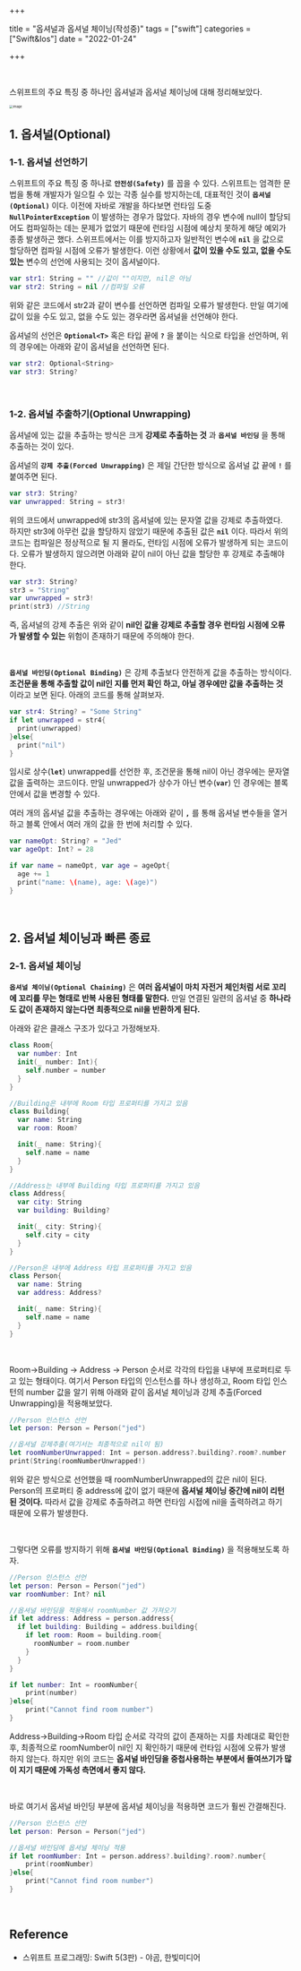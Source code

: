 

+++

title = "옵셔널과 옵셔널 체이닝(작성중)"
tags = ["swift"]
categories = ["Swift&Ios"]
date = "2022-01-24"

+++

​    

스위프트의 주요 특징 중 하나인 옵셔널과 옵셔널 체이닝에 대해 정리해보았다.

<img src="https://assets.alexandria.raywenderlich.com/books/sa/images/29222ecc50ebce9ea64b63614c7c08a055137e27842d7ce26afd1b3526413dbd/original.png" alt="image" style="zoom:40%"/>    

## 1. 옵셔널(Optional)

### 1-1. 옵셔널 선언하기

스위프트의 주요 특징 중 하나로 __`안전성(Safety)`__ 를 꼽을 수 있다. 스위프트는 엄격한 문법을 통해 개발자가 일으킬 수 있는 각종 실수를 방지하는데, 대표적인 것이 __`옵셔널(Optional)`__ 이다. 이전에 자바로 개발을 하다보면 런타임 도중 __`NullPointerException`__ 이 발생하는 경우가 많았다. 자바의 경우 변수에 null이 할당되어도 컴파일하는 데는 문제가 없었기 때문에 런타임 시점에 예상치 못하게 해당 예외가 종종 발생하곤 했다. 스위프트에서는 이를 방지하고자 일반적인 변수에  __`nil`__ 을 값으로 할당하면 컴파일 시점에 오류가 발생한다. 이런 상황에서 __값이 있을 수도 있고, 없을 수도 있는__ 변수의 선언에 사용되는 것이 옵셔널이다.

```swift
var str1: String = "" //값이 ""이지만, nil은 아님
var str2: String = nil //컴파일 오류
```

위와 같은 코드에서 str2과 같이 변수를 선언하면 컴파일 오류가 발생한다. 만일 여기에 값이 있을 수도 있고, 없을 수도 있는 경우라면 옵셔널을 선언해야 한다.

옵셔널의 선언은 __`Optional<T>`__ 혹은 타입 끝에 __`?`__ 을 붙이는 식으로 타입을 선언하며, 위의 경우에는 아래와 같이 옵셔널을 선언하면 된다. 

```swift
var str2: Optional<String>
var str3: String?
```

​    

### 1-2. 옵셔널 추출하기(Optional Unwrapping)

옵셔널에 있는 값을 추출하는 방식은 크게 __강제로 추출하는 것__ 과 __`옵셔널 바인딩`__ 을 통해 추출하는 것이 있다.

옵셔널의 __`강제 추출(Forced Unwrapping)`__ 은 제일 간단한 방식으로 옵셔널 값 끝에 __`!`__ 를 붙여주면 된다.

```swift
var str3: String?
var unwrapped: String = str3! 
```

위의 코드에서 unwrapped에 str3의 옵셔널에 있는 문자열 값을 강제로 추출하였다. 하지만 str3에 아무런 값을 할당하지 않았기 때문에 추출된 값은 __`nil`__ 이다. 따라서 위의 코드는 컴파일은 정상적으로 될 지 몰라도, 런타임 시점에 오류가 발생하게 되는 코드이다. 오류가 발생하지 않으려면 아래와 같이 nil이 아닌 값을 할당한 후 강제로 추출해야 한다.

```swift
var str3: String?
str3 = "String"
var unwrapped = str3!
print(str3) //String
```

즉, 옵셔널의 강제 추출은 위와 같이 __nil인 값을 강제로 추출할 경우 런타임 시점에 오류가 발생할 수 있는__ 위험이 존재하기 때문에 주의해야 한다.  

​    

__`옵셔널 바인딩(Optional Binding)`__ 은 강제 추출보다 안전하게 값을 추출하는 방식이다. __조건문을 통해 추출할 값이 nil인 지를 먼저 확인 하고, 아닐 경우에만 값을 추출하는 것__ 이라고 보면 된다. 아래의 코드를 통해 살펴보자.

```swift
var str4: String? = "Some String"
if let unwrapped = str4{
  print(unwrapped)
}else{
  print("nil")
}
```

임시로 상수(__`let`__) unwrapped를 선언한 후, 조건문을 통해 nil이 아닌 경우에는 문자열 값을 출력하는 코드이다. 만일 unwrapped가 상수가 아닌 변수(__`var`__) 인 경우에는 블록 안에서 값을 변경할 수 있다.

여러 개의 옵셔널 값을 추출하는 경우에는 아래와 같이  __`,`__ 를 통해 옵셔널 변수들을 열거하고 블록 안에서 여러 개의 값을 한 번에 처리할 수 있다.

```swift
var nameOpt: String? = "Jed"
var ageOpt: Int? = 28

if var name = nameOpt, var age = ageOpt{
  age += 1
  print("name: \(name), age: \(age)")
} 
```

​    

## 2. 옵셔널 체이닝과 빠른 종료

### 2-1. 옵셔널 체이닝

__`옵셔널 체이닝(Optional Chaining)`__ 은 __여러 옵셔널이 마치 자전거 체인처럼 서로 꼬리에 꼬리를 무는 형태로 반복 사용된 형태를 말한다.__ 만일 연결된 일련의 옵셔널 중 __하나라도 값이 존재하지 않는다면 최종적으로 nil을 반환하게 된다.__

아래와 같은 클래스 구조가 있다고 가정해보자.

```swift
class Room{
  var number: Int
  init(_ number: Int){
    self.number = number
  }
}

//Building은 내부에 Room 타입 프로퍼티를 가지고 있음
class Building{
  var name: String
  var room: Room?

  init(_ name: String){
    self.name = name
  }
}

//Address는 내부에 Building 타입 프로퍼티를 가지고 있음
class Address{
  var city: String
  var building: Building?

  init(_ city: String){
    self.city = city
  }
}

//Person은 내부에 Address 타입 프로퍼티를 가지고 있음
class Person{
  var name: String
  var address: Address?

  init(_ name: String){
    self.name = name
  }
}
```

​    

Room->Building -> Address -> Person 순서로 각각의 타입을 내부에 프로퍼티로 두고 있는 형태이다. 여기서 Person 타입의 인스턴스를 하나 생성하고, Room 타입 인스턴의 number 값을 알기 위해 아래와 같이 옵셔널 체이닝과 강제 추출(Forced Unwrapping)을 적용해보았다.

```swift
//Person 인스턴스 선언
let person: Person = Person("jed")

//옵셔널 강제추출(여기서는 최종적으로 nil이 됨)
let roomNumberUnwrapped: Int = person.address?.building?.room?.number
print(String(roomNumberUnwrapped!)
```

위와 같은 방식으로 선언했을 때 roomNumberUnwrapped의 값은 nil이 된다. Person의 프로퍼티 중 address에 값이 없기 때문에 __옵셔널 체이닝 중간에 nil이 리턴된 것이다.__ 따라서 값을 강제로 추출하려고 하면 런타임 시접에 nil을 출력하려고 하기 때문에 오류가 발생한다.

​    

그렇다면 오류를 방지하기 위해 __`옵셔널 바인딩(Optional Binding)`__ 을 적용해보도록 하자.

```swift
//Person 인스턴스 선언
let person: Person = Person("jed")
var roomNumber: Int? nil

//옵셔널 바인딩을 적용해서 roomNumber 값 가져오기
if let address: Address = person.address{
  if let building: Building = address.building{
    if let room: Room = building.room{
      roomNumber = room.number
    }
  }
}

if let number: Int = roomNumber{
    print(number)
}else{
    print("Cannot find room number")
}
```

Address->Building->Room 타입 순서로 각각의 값이 존재하는 지를 차례대로 확인한 후, 최종적으로 roomNumber이 nil인 지 확인하기 때문에 런타임 시점에 오류가 발생하지 않는다. 하지만 위의 코드는 __옵셔널 바인딩을 중첩사용하는 부분에서 들여쓰기가 많이 지기 때문에 가독성 측면에서 좋지 않다.__ 

​    

바로 여기서 옵셔널 바인딩 부분에 옵셔널 체이닝을 적용하면 코드가 훨씬 간결해진다.

```swift
//Person 인스턴스 선언
let person: Person = Person("jed")

//옵셔널 바인딩에 옵셔널 체이닝 적용
if let roomNumber: Int = person.address?.building?.room?.number{
    print(roomNumber)
}else{
    print("Cannot find room number")
}
```



<br>

## Reference

- 스위프트 프로그래밍: Swift 5(3판) - 야곰, 한빛미디어
